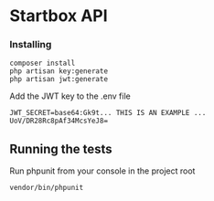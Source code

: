 # Startbox API

### Installing

```
composer install
php artisan key:generate
php artisan jwt:generate
```

Add the JWT key to the .env file
```
JWT_SECRET=base64:Gk9t... THIS IS AN EXAMPLE ... UoV/DR28Rc8pAf34McsYeJ8=
```

## Running the tests

Run phpunit from your console in the project root
```
vendor/bin/phpunit
```
